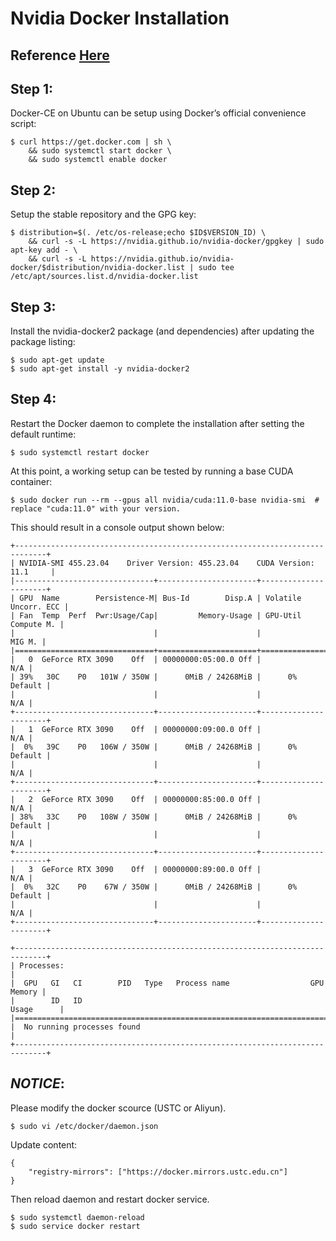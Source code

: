 # Nvidia Docker Installation

Reference [Here](https://docs.nvidia.com/datacenter/cloud-native/container-toolkit/install-guide.html#docker)
---

Step 1:
---
Docker-CE on Ubuntu can be setup using Docker’s official convenience script:
```
$ curl https://get.docker.com | sh \
    && sudo systemctl start docker \
    && sudo systemctl enable docker
```

Step 2:
---
Setup the stable repository and the GPG key:
```
$ distribution=$(. /etc/os-release;echo $ID$VERSION_ID) \
    && curl -s -L https://nvidia.github.io/nvidia-docker/gpgkey | sudo apt-key add - \
    && curl -s -L https://nvidia.github.io/nvidia-docker/$distribution/nvidia-docker.list | sudo tee /etc/apt/sources.list.d/nvidia-docker.list
```

Step 3:
---
Install the nvidia-docker2 package (and dependencies) after updating the package listing:
```
$ sudo apt-get update
$ sudo apt-get install -y nvidia-docker2
```

Step 4:
---
Restart the Docker daemon to complete the installation after setting the default runtime:
```
$ sudo systemctl restart docker
```
At this point, a working setup can be tested by running a base CUDA container:
```
$ sudo docker run --rm --gpus all nvidia/cuda:11.0-base nvidia-smi  # replace "cuda:11.0" with your version.
```
This should result in a console output shown below:
```
+-----------------------------------------------------------------------------+
| NVIDIA-SMI 455.23.04    Driver Version: 455.23.04    CUDA Version: 11.1     |
|-------------------------------+----------------------+----------------------+
| GPU  Name        Persistence-M| Bus-Id        Disp.A | Volatile Uncorr. ECC |
| Fan  Temp  Perf  Pwr:Usage/Cap|         Memory-Usage | GPU-Util  Compute M. |
|                               |                      |               MIG M. |
|===============================+======================+======================|
|   0  GeForce RTX 3090    Off  | 00000000:05:00.0 Off |                  N/A |
| 39%   30C    P0   101W / 350W |      0MiB / 24268MiB |      0%      Default |
|                               |                      |                  N/A |
+-------------------------------+----------------------+----------------------+
|   1  GeForce RTX 3090    Off  | 00000000:09:00.0 Off |                  N/A |
|  0%   39C    P0   106W / 350W |      0MiB / 24268MiB |      0%      Default |
|                               |                      |                  N/A |
+-------------------------------+----------------------+----------------------+
|   2  GeForce RTX 3090    Off  | 00000000:85:00.0 Off |                  N/A |
| 38%   33C    P0   108W / 350W |      0MiB / 24268MiB |      0%      Default |
|                               |                      |                  N/A |
+-------------------------------+----------------------+----------------------+
|   3  GeForce RTX 3090    Off  | 00000000:89:00.0 Off |                  N/A |
|  0%   32C    P0    67W / 350W |      0MiB / 24268MiB |      0%      Default |
|                               |                      |                  N/A |
+-------------------------------+----------------------+----------------------+
                                                                               
+-----------------------------------------------------------------------------+
| Processes:                                                                  |
|  GPU   GI   CI        PID   Type   Process name                  GPU Memory |
|        ID   ID                                                   Usage      |
|=============================================================================|
|  No running processes found                                                 |
+-----------------------------------------------------------------------------+
```

_NOTICE_:
---
Please modify the docker scource (USTC or Aliyun).
```
$ sudo vi /etc/docker/daemon.json
```
Update content:
```
{
  	"registry-mirrors": ["https://docker.mirrors.ustc.edu.cn"]
}
```
Then reload daemon and restart docker service.
```
$ sudo systemctl daemon-reload
$ sudo service docker restart
```